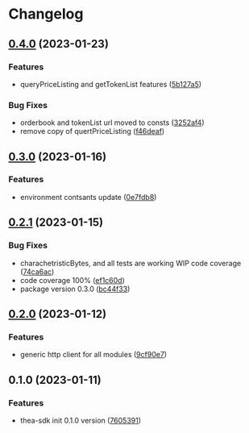 # Changelog

## [0.4.0](https://github.com/MVPWorkshop/thea-sdk/compare/v0.3.0...v0.4.0) (2023-01-23)


### Features

* queryPriceListing and getTokenList features ([5b127a5](https://github.com/MVPWorkshop/thea-sdk/commit/5b127a563ace3044f829378dea481ad016091065))


### Bug Fixes

* orderbook and tokenList url moved to consts ([3252af4](https://github.com/MVPWorkshop/thea-sdk/commit/3252af447668538251542c40d5c4408ede7b30fc))
* remove copy of quertPriceListing ([f46deaf](https://github.com/MVPWorkshop/thea-sdk/commit/f46deaf63c115bcd39aecff91fd6a77ddb7e6f12))

## [0.3.0](https://github.com/MVPWorkshop/thea-sdk/compare/v0.2.1...v0.3.0) (2023-01-16)


### Features

* environment contsants update ([0e7fdb8](https://github.com/MVPWorkshop/thea-sdk/commit/0e7fdb8d92198e044badac351e742d2883c6cbda))

## [0.2.1](https://github.com/MVPWorkshop/thea-sdk/compare/v0.2.0...v0.2.1) (2023-01-15)


### Bug Fixes

* charachetristicBytes, and all tests are working WIP code coverage ([74ca6ac](https://github.com/MVPWorkshop/thea-sdk/commit/74ca6ac3fb3d3154e99be76d834dfb80f0717b23))
* code coverage 100% ([ef1c60d](https://github.com/MVPWorkshop/thea-sdk/commit/ef1c60d66a0caad896d8afe3f202b399ead43452))
* package version 0.3.0 ([bc44f33](https://github.com/MVPWorkshop/thea-sdk/commit/bc44f336059b0e45b05672e96f999b3d4bc2077e))

## [0.2.0](https://github.com/MVPWorkshop/thea-sdk/compare/v0.1.0...v0.2.0) (2023-01-12)


### Features

* generic http client for all modules ([9cf90e7](https://github.com/MVPWorkshop/thea-sdk/commit/9cf90e762e981e8eb4499a96d0acbb0c393c3609))

## 0.1.0 (2023-01-11)


### Features

* thea-sdk init 0.1.0 version ([7605391](https://github.com/MVPWorkshop/thea-sdk/commit/760539178f7caa62bc31da462b3c7ff58ad86ae8))
